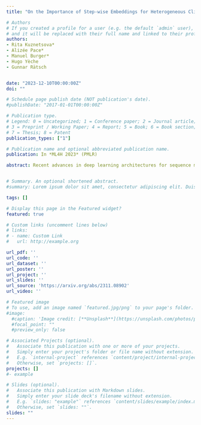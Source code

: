 ```yaml
---
title: "On the Importance of Step-wise Embeddings for Heterogeneous Clinical Time-Series"

# Authors
# If you created a profile for a user (e.g. the default `admin` user), write the username (folder name) here 
# and it will be replaced with their full name and linked to their profile.
authors:
- Rita Kuznetsova*
- Alizée Pace*
- Manuel Burger*
- Hugo Yèche
- Gunnar Rätsch


date: "2023-12-10T00:00:00Z"
doi: ""

# Schedule page publish date (NOT publication's date).
#publishDate: "2017-01-01T00:00:00Z"

# Publication type.
# Legend: 0 = Uncategorized; 1 = Conference paper; 2 = Journal article;
# 3 = Preprint / Working Paper; 4 = Report; 5 = Book; 6 = Book section;
# 7 = Thesis; 8 = Patent
publication_types: ["1"]

# Publication name and optional abbreviated publication name.
publication: In *ML4H 2023* (PMLR)

abstract: Recent advances in deep learning architectures for sequence modeling have not fully transferred to tasks handling time-series from electronic health records. In particular, in problems related to the Intensive Care Unit (ICU), the state-of-the-art remains to tackle sequence classification in a tabular manner with tree-based methods. Recent findings in deep learning for tabular data are now surpassing these classical methods by better handling the severe heterogeneity of data input features. Given the similar level of feature heterogeneity exhibited by ICU time-series and motivated by these findings, we explore these novel methods' impact on clinical sequence modeling tasks. By jointly using such advances in deep learning for tabular data, our primary objective is to underscore the importance of step-wise embeddings in time-series modeling, which remain unexplored in machine learning methods for clinical data. On a variety of clinically relevant tasks from two large-scale ICU datasets, MIMIC-III and HiRID, our work provides an exhaustive analysis of state-of-the-art methods for tabular time-series as time-step embedding models, showing overall performance improvement. In particular, we evidence the importance of feature grouping in clinical time-series, with significant performance gains when considering features within predefined semantic groups in the step-wise embedding module.


# Summary. An optional shortened abstract.
#summary: Lorem ipsum dolor sit amet, consectetur adipiscing elit. Duis posuere tellus ac convallis placerat. Proin tincidunt magna sed ex sollicitudin condimentum.

tags: []

# Display this page in the Featured widget?
featured: true

# Custom links (uncomment lines below)
# links:
# - name: Custom Link
#   url: http://example.org

url_pdf: ''
url_code: ''
url_dataset: ''
url_poster: ''
url_project: ''
url_slides: ''
url_source: 'https://arxiv.org/abs/2311.08902'
url_video: ''

# Featured image
# To use, add an image named `featured.jpg/png` to your page's folder. 
#image:
  #caption: 'Image credit: [**Unsplash**](https://unsplash.com/photos/pLCdAaMFLTE)'
  #focal_point: ""
  #preview_only: false

# Associated Projects (optional).
#   Associate this publication with one or more of your projects.
#   Simply enter your project's folder or file name without extension.
#   E.g. `internal-project` references `content/project/internal-project/index.md`.
#   Otherwise, set `projects: []`.
projects: []
#- example

# Slides (optional).
#   Associate this publication with Markdown slides.
#   Simply enter your slide deck's filename without extension.
#   E.g. `slides: "example"` references `content/slides/example/index.md`.
#   Otherwise, set `slides: ""`.
slides: ""
---
```

